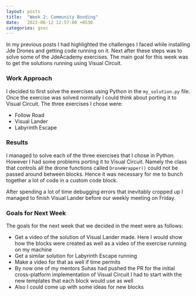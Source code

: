 ```yaml
---
layout: posts
title:  "Week 2: Community Bonding"
date:   2022-06-12 12:57:00 +0530
categories: gsoc
---
```


In my previous posts I had highlighted the challenges I faced while installing Jde Drones and getting code running on it. Next after these steps was to solve some of the JdeAcademy exercises. The main goal for this week was to get the solutions running using Visual Circuit.

### Work Approach
I decided to first solve the exercises using Python in the `my_solution.py` file. Once the exercise was solved normally I could think about porting it to Visual Circuit. The three exercises I chose were:
- Follow Road
- Visual Lander
- Labyrinth Escape

### Results
I managed to solve each of the three exercises that I chose in Python. However I had some problems porting it to Visual Circuit. Namely the class that controls all the drone functions called `DroneWrapper()` could not be passed around between blocks. Hence it was necessary for me to bunch together a lot of code in a custom code block.

After spending a lot of time debugging errors that inevitably cropped up I managed to finish Visual Lander before our weekly meeting on Friday.

### Goals for Next Week
The goals for the next week that we decided in the meet were as follows:
- Get a video of the solution of Visual Lander made. Here I would show how the blocks were created as well as a video of the exercise running on my machine
- Get a similar solution for Labyrinth Escape running
- Make a video for that as well if time permits
- By now one of my mentors Suhas had pushed the PR for the initial cross-platform implementation of Visual Circuit
I had to start with the new templates that each block would use as well
- Also I could come up with some ideas for new blocks
